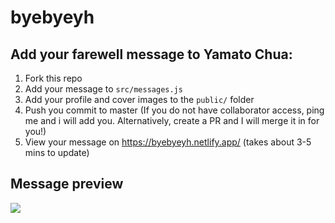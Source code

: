 # byebyeyh

## Add your farewell message to Yamato Chua:
1. Fork this repo
1. Add your message to `src/messages.js`
1. Add your profile and cover images to the `public/` folder
1. Push you commit to master (If you do not have collaborator access, ping me and i will add you. Alternatively, create a PR and I will merge it in for you!)
1. View your message on https://byebyeyh.netlify.app/ (takes about 3-5 mins to update)


## Message preview
![](example.png)
